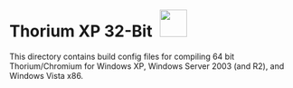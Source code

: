 # Thorium XP 32-Bit &nbsp;<img src="https://github.com/Alex313031/thorium-legacy/blob/main/logos/NEW/XP/xp_flag.png" width="48">

This directory contains build config files for compiling 64 bit Thorium/Chromium for Windows XP, Windows Server 2003 (and R2), and Windows Vista x86.
